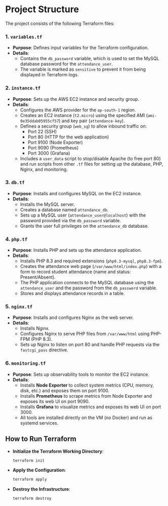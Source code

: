 # Project Structure

The project consists of the following Terraform files:

### 1. `variables.tf`
- **Purpose**: Defines input variables for the Terraform configuration.
- **Details**:
  - Contains the `db_password` variable, which is used to set the MySQL database password for the `attendance_user`.
  - The variable is marked as `sensitive` to prevent it from being displayed in Terraform logs.

### 2. `instance.tf`
- **Purpose**: Sets up the AWS EC2 instance and security group.
- **Details**:
  - Configures the AWS provider for the `ap-south-1` region.
  - Creates an EC2 instance (`t2.micro`) using the specified AMI (`ami-0e35ddab05955cf57`) and key pair (`attendance-key`).
  - Defines a security group (`web_sg`) to allow inbound traffic on:
    - Port 22 (SSH)
    - Port 80 (HTTP for the web application)
    - Port 9100 (Node Exporter)
    - Port 9090 (Prometheus)
    - Port 3000 (Grafana)
  - Includes a `user_data` script to stop/disable Apache (to free port 80) and run scripts from other `.tf` files for setting up the database, PHP, Nginx, and monitoring.

### 3. `db.tf`
- **Purpose**: Installs and configures MySQL on the EC2 instance.
- **Details**:
  - Installs the MySQL server.
  - Creates a database named `attendance_db`.
  - Sets up a MySQL user (`attendance_user@localhost`) with the password provided via the `db_password` variable.
  - Grants the user full privileges on the `attendance_db` database.

### 4. `php.tf`
- **Purpose**: Installs PHP and sets up the attendance application.
- **Details**:
  - Installs PHP 8.3 and required extensions (`php8.3-mysql`, `php8.3-fpm`).
  - Creates the attendance web page (`/var/www/html/index.php`) with a form to record student attendance (name and status: Present/Absent).
  - The PHP application connects to the MySQL database using the `attendance_user` and the password from the `db_password` variable.
  - Stores and displays attendance records in a table.

### 5. `nginx.tf`
- **Purpose**: Installs and configures Nginx as the web server.
- **Details**:
  - Installs Nginx.
  - Configures Nginx to serve PHP files from `/var/www/html` using PHP-FPM (PHP 8.3).
  - Sets up Nginx to listen on port 80 and handle PHP requests via the `fastcgi_pass` directive.

### 6. `monitoring.tf`
- **Purpose**: Sets up observability tools to monitor the EC2 instance.
- **Details**:
  - Installs **Node Exporter** to collect system metrics (CPU, memory, disk, etc.) and exposes them on port 9100.
  - Installs **Prometheus** to scrape metrics from Node Exporter and exposes its web UI on port 9090.
  - Installs **Grafana** to visualize metrics and exposes its web UI on port 3000.
  - All tools are installed directly on the VM (no Docker) and run as systemd services.

## How to Run Terraform

- **Initialize the Terraform Working Directory**:
  ```bash
  terraform init
  ```

- **Apply the Configuration**:
  ```bash
  terraform apply
  ```

- **Destroy the Infrastructure**:
  ```bash
  terraform destroy
  ```

